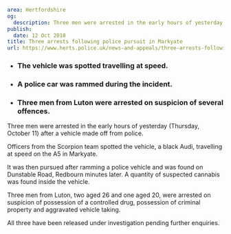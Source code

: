 ```yaml
area: Hertfordshire
og:
  description: Three men were arrested in the early hours of yesterday (Thursday, October 11) after a vehicle made off from police.
publish:
  date: 12 Oct 2018
title: Three arrests following police pursuit in Markyate
url: https://www.herts.police.uk/news-and-appeals/three-arrests-following-police-pursuit-in-markyate1904d
```

* ### The vehicle was spotted travelling at speed.

 * ### A police car was rammed during the incident.

 * ### Three men from Luton were arrested on suspicion of several offences.

Three men were arrested in the early hours of yesterday (Thursday, October 11) after a vehicle made off from police.

Officers from the Scorpion team spotted the vehicle, a black Audi, travelling at speed on the A5 in Markyate.

It was then pursued after ramming a police vehicle and was found on Dunstable Road, Redbourn minutes later. A quantity of suspected cannabis was found inside the vehicle.

Three men from Luton, two aged 26 and one aged 20, were arrested on suspicion of possession of a controlled drug, possession of criminal property and aggravated vehicle taking.

All three have been released under investigation pending further enquiries.
